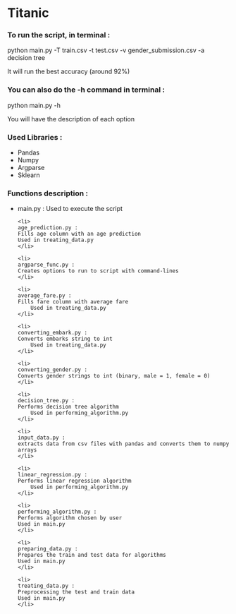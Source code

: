 # Titanic


<h3> To run the script, in terminal : </h3>

<p> python main.py -T train.csv -t test.csv -v gender_submission.csv -a decision tree </p>

<p> It will run the best accuracy (around 92%) </p>



<h3> You can also do the -h command in terminal : </h3>

<p> python main.py -h </p>

<p> You will have the description of each option </p>

<h3> Used Libraries : </h3>
<ul>
<li> Pandas </li>
<li> Numpy </li>
<li> Argparse </li>
<li> Sklearn </li>
</ul>

<h3> Functions description : </h3>
<ul>
	<li> 
		main.py : 
		Used to execute the script 
	</li>

	<li> 
	age_prediction.py : 
	Fills age column with an age prediction
	Used in treating_data.py 
	</li>

	<li> 
	argparse_func.py : 
	Creates options to run to script with command-lines 
	</li>

	<li> 
	average_fare.py : 
	Fills fare column with average fare
        Used in treating_data.py 
	</li>

	<li> 
	converting_embark.py : 
	Converts embarks string to int
        Used in treating_data.py 
	</li>

	<li> 
	converting_gender.py : 
	Converts gender strings to int (binary, male = 1, female = 0) 
	</li>

	<li> 
	decision_tree.py : 
	Performs decision tree algorithm
        Used in performing_algorithm.py 
	</li>

	<li> 
	input_data.py : 
	extracts data from csv files with pandas and converts them to numpy arrays 
	</li>

	<li> 
	linear_regression.py : 
	Performs linear regression algorithm
        Used in performing_algorithm.py 
	</li>

	<li> 
	performing_algorithm.py : 
	Performs algorithm chosen by user
	Used in main.py 
	</li>

	<li> 
	preparing_data.py : 
	Prepares the train and test data for algorithms
	Used in main.py 
	</li>

	<li> 
	treating_data.py : 
	Preprocessing the test and train data
	Used in main.py 
	</li>
</ul>

